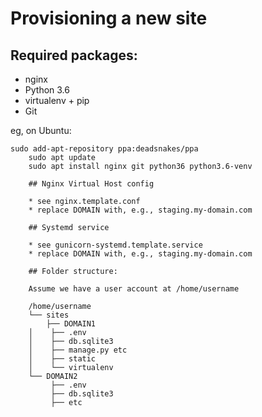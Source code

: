 Provisioning a new site
=======================

## Required packages:

* nginx
* Python 3.6
* virtualenv + pip
* Git

eg, on Ubuntu:

    sudo add-apt-repository ppa:deadsnakes/ppa
        sudo apt update
	    sudo apt install nginx git python36 python3.6-venv

	    ## Nginx Virtual Host config

	    * see nginx.template.conf
	    * replace DOMAIN with, e.g., staging.my-domain.com

	    ## Systemd service

	    * see gunicorn-systemd.template.service
	    * replace DOMAIN with, e.g., staging.my-domain.com

	    ## Folder structure:

	    Assume we have a user account at /home/username

	    /home/username
	    └── sites
	        ├── DOMAIN1
		│    ├── .env
		│    ├── db.sqlite3
		│    ├── manage.py etc
		│    ├── static
		│    └── virtualenv
		└── DOMAIN2
		     ├── .env
		     ├── db.sqlite3
		     ├── etc

